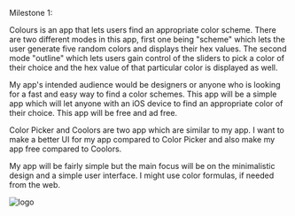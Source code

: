 Milestone 1:

Colours is an app that lets users find an appropriate color scheme. There are two different modes in this app,
  first one being "scheme" which lets the user generate five random colors and displays their hex values. 
  The second mode "outline" which lets users gain control of the sliders to pick a color of their choice and
  the hex value of that particular color is displayed as well.
 
 My app's intended audience would be designers or anyone who is looking for a fast and easy way to find a color 
  schemes. This app will be a simple app which will let anyone with an iOS device to find an appropriate color
  of their choice. This app will be free and ad free.
  
 Color Picker and Coolors are two app which are similar to my app. I want to make a better UI for my app compared
  to Color Picker and also make my app free compared to Coolors. 
 
 My app will be fairly simple but the main focus will be on the minimalistic design and a simple user interface. 
  I might use color formulas, if needed from the web.
  
 
 ![logo](https://raw.github.com/pujanTandukar/pujanTandukar_MAD/blob/master/project1/logo.jpg)
  
 
